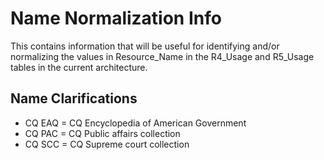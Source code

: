 # Name Normalization Info
This contains information that will be useful for identifying and/or normalizing the values in Resource_Name in the R4_Usage and R5_Usage tables in the current architecture.

## Name Clarifications

- CQ EAQ = CQ Encyclopedia of American Government
- CQ PAC = CQ Public affairs collection
- CQ SCC = CQ Supreme court collection
